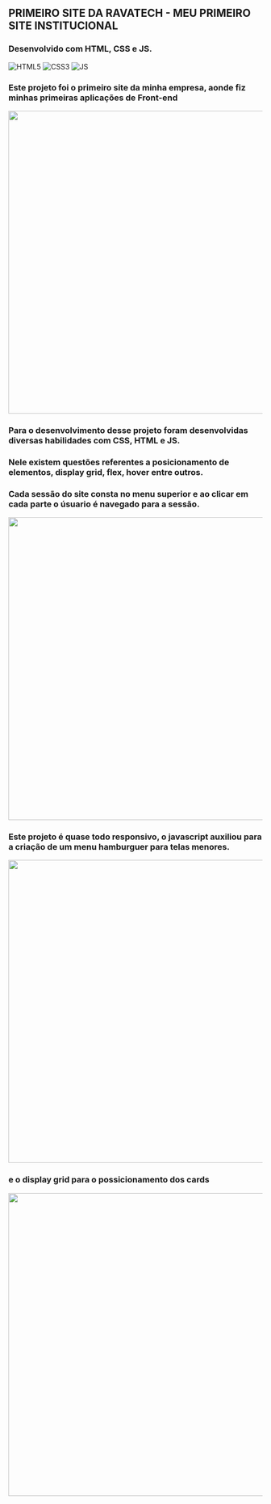 ## PRIMEIRO SITE DA RAVATECH - MEU PRIMEIRO SITE INSTITUCIONAL
### Desenvolvido com HTML, CSS e JS.
<div style="display: inline_block" >
    <img aling="center" alt="HTML5" src="https://img.shields.io/badge/HTML5-E34F26?style=for-the-badge&logo=html5&logoColor=white" />
    <img aling="center" alt="CSS3" src="https://img.shields.io/badge/CSS3-1572B6?style=for-the-badge&logo=css3&logoColor=white" />
    <img aling="center" alt="JS" src="https://img.shields.io/badge/JavaScript-F7DF1E?style=for-the-badge&logo=javascript&logoColor=black" />

</div>


### Este projeto foi o primeiro site da minha empresa, aonde fiz minhas primeiras aplicações de Front-end

<p> 
    <img width="1000" height="600" src="src/gif7.gif" >
</p>


### Para o desenvolvimento desse projeto foram desenvolvidas diversas habilidades com CSS, HTML e JS.

### Nele existem questões referentes a posicionamento de elementos, display grid, flex, hover entre outros.

### Cada sessão do site consta no menu superior e ao clicar em cada parte o úsuario é navegado para a sessão.

<p> 
    <img width="1000" height="600" src="src/gif8.gif" >
</p>


### Este projeto é quase todo responsivo, o javascript auxiliou para a criação de um menu hamburguer para telas menores.

<p> 
    <img width="1000" height="600" src="src/gif9.gif" >
</p>


### e o display grid para o possicionamento dos cards

<p> 
    <img width="1000" height="600" src="src/gif10.gif" >
</p>



